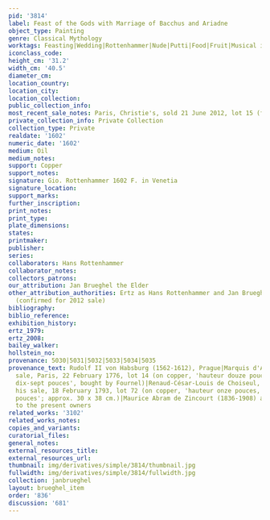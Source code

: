 ```yaml
---
pid: '3814'
label: Feast of the Gods with Marriage of Bacchus and Ariadne
object_type: Painting
genre: Classical Mythology
worktags: Feasting|Wedding|Rottenhammer|Nude|Putti|Food|Fruit|Musical instruments
iconclass_code:
height_cm: '31.2'
width_cm: '40.5'
diameter_cm:
location_country:
location_city:
location_collection:
public_collection_info:
most_recent_sale_notes: Paris, Christie's, sold 21 June 2012, lot 15 (for $1,575,889)
private_collection_info: Private Collection
collection_type: Private
realdate: '1602'
numeric_date: '1602'
medium: Oil
medium_notes:
support: Copper
support_notes:
signature: Gio. Rottenhammer 1602 F. in Venetia
signature_location:
support_marks:
further_inscription:
print_notes:
print_type:
plate_dimensions:
states:
printmaker:
publisher:
series:
collaborators: Hans Rottenhammer
collaborator_notes:
collectors_patrons:
our_attribution: Jan Brueghel the Elder
other_attribution_authorities: Ertz as Hans Rottenhammer and Jan Brueghel the Elder
  (confirmed for 2012 sale)
bibliography:
biblio_reference:
exhibition_history:
ertz_1979:
ertz_2008:
bailey_walker:
hollstein_no:
provenance: 5030|5031|5032|5033|5034|5035
provenance_text: Rudolf II von Habsburg (1562-1612), Prague|Marquis d'Arcambal; his
  sale, Paris, 22 February 1776, lot 14 (on copper, 'hauteur douze pouces, largeur
  dix-sept pouces', bought by Fournel)|Renaud-César-Louis de Choiseul, duc de Praslin;
  his sale, 18 February 1793, lot 72 (on copper, 'hauteur onze pouces, largeur quatorze
  pouces'; approx. 30 x 38 cm.)|Maurice Abram de Zincourt (1836-1908) and by descent
  to the present owners
related_works: '3102'
related_works_notes:
copies_and_variants:
curatorial_files:
general_notes:
external_resources_title:
external_resources_url:
thumbnail: img/derivatives/simple/3814/thumbnail.jpg
fullwidth: img/derivatives/simple/3814/fullwidth.jpg
collection: janbrueghel
layout: brueghel_item
order: '836'
discussion: '681'
---
```

